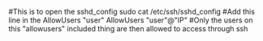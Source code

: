 #This is to open the sshd_config
sudo cat /etc/ssh/sshd_config
#Add this line in the 
AllowUsers "user"
AllowUsers "user"@"IP"
#Only the users on this "allowusers" included thing are then allowed to access through ssh
